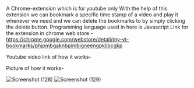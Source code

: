 A Chrome-extension which is for youtube only
With the help of this extension we can bookmark a specific time stamp of a video and play it whenever we need and we can delete the bookmarks to by simply clicking the delete button.
Programming language used in here is Javascript
Link for the extension in chrome web store - https://chrome.google.com/webstore/detail/my-yt-bookmarks/phjpmbgaknbpinibjgneengpkljbcgkp

Youtube video link of how it works-

Picture of how it works-

![Screenshot (128)](https://user-images.githubusercontent.com/93263133/196045946-744e9cb2-3ae2-4631-a54c-6526564d89c3.png)
![Screenshot (129)](https://user-images.githubusercontent.com/93263133/196045955-f58e8af7-995d-4b54-8d74-e1b43ae87192.png)
